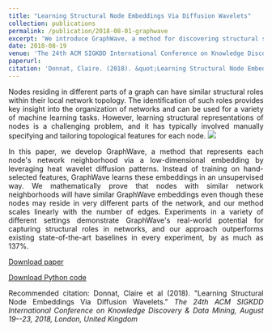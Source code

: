 ```yaml
---
title: "Learning Structural Node Embeddings Via Diffusion Wavelets"
collection: publications
permalink: /publication/2018-08-01-graphwave
excerpt: 'We introduce GraphWave, a method for discovering structural similarities on graphs. In particular, GraphWave represents each node s network neighborhood via a low-dimensional embedding by leveraging heat wavelet diffusion patterns.'
date: 2018-08-19
venue: 'The 24th ACM SIGKDD International Conference on Knowledge Discovery & Data Mining, August 19-23, 2018, London, United Kingdom'
paperurl: 
citation: 'Donnat, Claire. (2018). &quot;Learning Structural Node Embeddings Via Diffusion Wavelets.&quot;'
---
```


<p><div style="text-align: justify"> 
Nodes residing in different parts of a graph can have similar structural roles within their local network topology. The identification of such roles provides key insight into the organization of networks and can be used for a variety of machine learning tasks. However, learning structural representations of nodes is a challenging problem, and it has typically involved manually specifying and tailoring topological features for each node.

<img src="http://donnate.github.io/images/images_orig/barbell_graph_fig.pdf" />

<p><div style="text-align: justify"> 
In this paper, we develop GraphWave, a method that represents each node's network neighborhood via a low-dimensional embedding by leveraging heat wavelet diffusion patterns. Instead of training on hand-selected features, GraphWave learns these embeddings in an unsupervised way. We mathematically prove that nodes with similar network neighborhoods will have similar GraphWave embeddings even though these nodes may reside in very different parts of the network, and our method scales linearly with the number of edges. Experiments in a variety of different settings demonstrate GraphWave's real-world potential for capturing structural roles in networks, and our approach outperforms existing state-of-the-art baselines in every experiment, by as much as 137%.
</div></p>

[Download paper](http://donnate.github.io/files/graphwave.pdf)

[Download Python code](https://github.com/donnate/graphwave)

Recommended citation:  Donnat, Claire et al (2018). "Learning Structural Node Embeddings Via Diffusion Wavelets." <i>The 24th ACM SIGKDD International Conference on Knowledge Discovery & Data Mining, August 19--23, 2018, London, United Kingdom</i>

